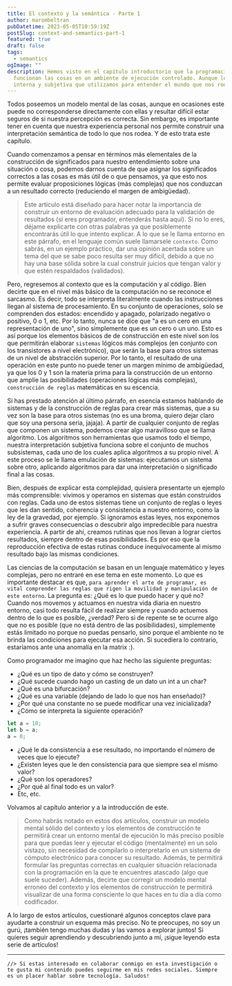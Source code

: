 ```yaml
---
title: El contexto y la semántica - Parte 1
author: marombeltran
pubDatetime: 2023-05-05T10:59:19Z
postSlug: context-and-semantics-part-1
featured: true
draft: false
tags:
  - semantics
ogImage: ""
description: Hemos visto en el capítulo introductorio que la programación nos ayuda a comprender a través del modelado de información cómo es que 
  funcionan las cosas en un ambiente de ejecución controlado. Aunque lo digimos en palabras como estas "un modelo mental se refiere a una representación 
  interna y subjetiva que utilizamos para entender el mundo que nos rodea", entendiendo por modelo mental como ambiente de ejecución...
---
```

Todos poseemos un modelo mental de las cosas, aunque en ocasiones este puede no corresponderse directamente con ellas y resultar difícil estar seguros 
de si nuestra percepción es correcta. Sin embargo, es importante tener en cuenta que nuestra experiencia personal nos permite construir una interpretación 
semántica de todo lo que nos rodea. Y de esto trata este capítulo.

Cuando comenzamos a pensar en términos más elementales de la construcción de significados para nuestro entendimiento sobre una situación o cosa, podemos darnos 
cuenta de que asignar los significados correctos a las cosas es más útil de o que pensamos, ya que esto nos permite evaluar proposiciones lógicas (más complejas) que nos 
conduzcan a un resultado correcto (reduciendo el margen de ambigüedad).

> Este artículo está diseñado para hacer notar la importancia de construir un entorno de evaluación adecuado para la validación de resultados (si eres programador, 
entenderás hasta aquí). Si no lo eres, déjame explicarte con otras palabras ya que posiblemente encontrarás útil lo que intento explicar. A lo que se le llama entorno en este párrafo, 
en el lenguaje común suele llamarsele `contexto`. Como sabrás, en un ejemplo práctico, dar una opinión acertada sobre un tema del que se sabe poco resulta ser muy difícil, 
debido a que no hay una base sólida sobre la cual construir juicios que tengan valor y que estén respaldados (validados).

Pero, regresemos al contexto que es la computación y al código. Bien decirte que en el nivel más básico de la computación no se reconoce el sarcasmo. 
Es decir, todo se interpreta literalmente cuando las instrucciones llegan al 
sistema de procesamiento. En su conjunto de operaciones, solo se comprenden dos estados: encendido y apagado, polarizado negativo o positivo, 0 o 1, etc. 
Por lo tanto, nunca se dice que "a es un cero en una representación de uno", sino simplemente que es un cero o un uno. Esto es así porque los elementos básicos de 
de construcción en este nivel son los que permitirán elaborar `sistemas` lógicos más complejos (en conjunto con los transistores a nivel electrónico), que serán la 
base para otros sistemas de un nivel de abstracción superior. Por lo tanto, el resultado de una operación en este punto no puede tener un margen mínimo de ambigüedad, 
ya que los 0 y 1 son la materia prima para la construcción de un entorno que amplíe las posibilidades (operaciones lógicas más complejas), `construcción de reglas` 
matemáticas en su escencia.

Si has prestado atención al último párrafo, en esencia estamos hablando de sistemas y de la construcción de reglas para crear más sistemas, que a su vez son la base para otros 
sistemas (no es una broma, quiero dejar claro que soy una persona seria, jajaja). A partir de cualquier conjunto de reglas que componen un sistema, podemos 
crear algo maravilloso que se llama algoritmo. Los algoritmos son herramientas que usamos todo el tiempo, nuestra interpretación subjetiva funciona sobre 
el conjunto de muchos subsistemas, cada uno de los cuales aplica algoritmos a su propio nivel. A este proceso se le llama emulación de sistemas: ejecutamos 
un sistema sobre otro, aplicando algoritmos para dar una interpretación o significado final a las cosas.

Bien, después de explicar esta complejidad, quisiera presentarte un ejemplo más comprensible: vivimos y operamos en sistemas que están construidos con reglas. 
Cada uno de estos sistemas tiene un conjunto de reglas o leyes que les dan sentido, coherencia y consistencia a nuestro entorno, como la ley de la gravedad, 
por ejemplo. Si ignoramos estas leyes, nos exponemos a sufrir graves consecuencias o descubrir algo impredecible para nuestra experiencia. A partir de ahí, 
creamos rutinas que nos llevan a lograr ciertos resultados, siempre dentro de esas posibilidades. Es por eso que la reproducción efectiva de estas rutinas 
conduce inequívocamente al mismo resultado bajo las mismas condiciones.

Las ciencias de la computación se basan en un lenguaje matemático y leyes complejas, pero no entraré en ese tema en este momento. Lo que es importante 
destacar es que, `para aprender el arte de programar, es vital comprender las reglas que rigen la movilidad y manipulación de este entorno`. 
La pregunta es: ¿Qué es lo que puedo hacer y qué no? Cuando nos movemos y actuamos en nuestra vida diaria en nuestro entorno, casi todo resulta fácil 
de realizar siempre y cuando actuemos dentro de lo que es posible, ¿verdad? Pero si de repente se te ocurre algo que no es posible (que no está dentro de 
las posibilidades), simplemente estás limitado no porque no puedas pensarlo, sino porque el ambiente no te brinda las condiciones para ejecutar esa acción. 
Si sucediera lo contrario, estaríamos ante una anomalía en la matrix :). 

Como programador me imagino que haz hecho las siguiente preguntas:
- ¿Qué es un tipo de dato y cómo se construyen?
- ¿Qué sucede cuando hago un casting de un dato un int a un char?
- ¿Qué es una bifurcación?
- ¿Qué es una variable (dejando de lado lo que nos han enseñado)?
- ¿Por qué una constante no se puede modificar una vez inicializada?
- ¿Cómo se interpreta la siguiente operación? 
```ts
let a = 10;
let b = a;
a = 0;
```
- ¿Qué le da consistencia a ese resultado, no importando el número de veces que lo ejecute?
- ¿Existen leyes que le den consistencia para que siempre sea el mismo valor?
- ¿Qué son los operadores?
- ¿Por qué al final todo es un valor?
- Etc, etc.

Volvamos al capítulo anterior y a la introducción de este.
> Como habrás notado en estos dos artículos, construir un modelo mental sólido del contexto y los elementos de construcción te 
permitirá crear un entorno mental de ejecución lo más preciso posible para que puedas leer y ejecutar el código (mentalmente) en un solo vistazo, 
sin necesidad de compilarlo o interpretarlo en un sistema de cómputo electrónico para conocer su resultado. Además, te permitirá formular las preguntas correctas 
en cualquier situación relacionada con la programación en la que te encuentres atascado (algo que suele suceder).
Además, decirte que corregir un modelo mental erroneo del contexto y los elementos de construcción te permitirá visualizar de una forma consciente lo que 
haces en tu día a día como codificador.

A lo largo de estos artículos, cuestionaré algunos conceptos clave para ayudarte a construir un esquema más preciso. 
No te preocupes, no soy un gurú, ¡también tengo muchas dudas y las vamos a explorar 
juntos! Si quieres seguir aprendiendo y descubriendo junto a mí, ¡sigue leyendo esta serie de artículos!

---
`//> Si estas interesado en colaborar conmigo en esta investigación o te gusta mi contenido puedes seguirme en mis redes sociales. Siempre 
es un placer hablar sobre tecnología. Saludos!`
